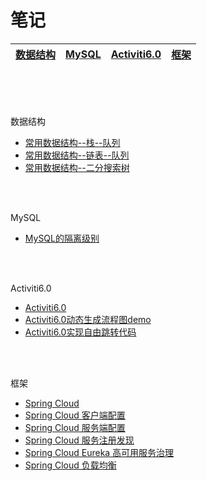# 笔记
[数据结构](#dataStructure)|[MySQL](#mysql)|[Activiti6.0](#activiti6.0)|[框架](#框架)
-|-|-|-


<br>
<br>
<br>


<span id="dataStructure">数据结构</span>
* [常用数据结构--栈--队列](https://github.com/xufeifan1992/note/blob/master/MD/Java%E5%9F%BA%E7%A1%80-%E6%95%B0%E6%8D%AE%E7%BB%93%E6%9E%84/%E6%95%B0%E6%8D%AE%E7%BB%93%E6%9E%84-%E6%A0%88-%E9%98%9F%E5%88%97.md)
* [常用数据结构--链表--队列](https://github.com/xufeifan1992/note/blob/master/MD/Java%E5%9F%BA%E7%A1%80-%E6%95%B0%E6%8D%AE%E7%BB%93%E6%9E%84/%E6%95%B0%E6%8D%AE%E7%BB%93%E6%9E%84-%E9%93%BE%E8%A1%A8.md)
* [常用数据结构--二分搜索树](https://github.com/xufeifan1992/note/blob/master/MD/Java%E5%9F%BA%E7%A1%80-%E6%95%B0%E6%8D%AE%E7%BB%93%E6%9E%84/%E6%95%B0%E6%8D%AE%E7%BB%93%E6%9E%84-%E4%BA%8C%E5%88%86%E6%90%9C%E7%B4%A2%E6%A0%91.md)


<br>
<br>

<span id="mysql">MySQL</span>
* [MySQL的隔离级别](https://github.com/xufeifan1992/note/blob/master/MD/MySQL/%E6%95%B0%E6%8D%AE%E5%BA%93%E9%9A%94%E7%A6%BB%E7%BA%A7%E5%88%AB.md)

<br>
<br>

<span id="activiti6.0">Activiti6.0</span>
* [Activiti6.0](https://github.com/xufeifan1992/note/blob/master/MD/activiti/%E5%B7%A5%E4%BD%9C%E6%B5%81-activiti6.0.md)
* [Activiti6.0动态生成流程图demo](https://github.com/xufeifan1992/note/blob/master/MD/activiti/activiti6.0%20%E5%8A%A8%E6%80%81%E7%94%9F%E6%88%90%E6%B5%81%E7%A8%8B%E5%9B%BE%2C%E4%BC%9A%E7%AD%BE%E6%B5%81%E7%A8%8B.md)
* [Activiti6.0实现自由跳转代码](https://github.com/xufeifan1992/note/blob/master/MD/activiti/activiti6%E5%AE%9E%E7%8E%B0%E8%87%AA%E7%94%B1%E8%B7%B3%E8%BD%AC.md)
<br>
<br>

<span id = "框架">框架</span>
* [Spring Cloud](https://github.com/xufeifan1992/note/blob/master/MD/%E6%A1%86%E6%9E%B6/Spring%20Cloud.md)
* [Spring Cloud 客户端配置](https://github.com/xufeifan1992/note/blob/master/MD/%E6%A1%86%E6%9E%B6/Spring%20Cloud%E9%85%8D%E7%BD%AE%E5%AE%A2%E6%88%B7%E7%AB%AF.md)
* [Spring Cloud 服务端配置](https://github.com/xufeifan1992/note/blob/master/MD/%E6%A1%86%E6%9E%B6/Spring%20Cloud%E9%85%8D%E7%BD%AE%E6%9C%8D%E5%8A%A1%E5%99%A8.md)
* [Spring Cloud 服务注册发现](https://github.com/xufeifan1992/note/blob/master/MD/%E6%A1%86%E6%9E%B6/Spring%20Cloud%E6%9C%8D%E5%8A%A1%E5%8F%91%E7%8E%B0%E6%B3%A8%E5%86%8C.md)
* [Spring Cloud Eureka 高可用服务治理](https://github.com/xufeifan1992/note/blob/master/MD/%E6%A1%86%E6%9E%B6/Spring%20Cloud%20Eureka%20%E9%AB%98%E5%8F%AF%E7%94%A8%E6%9C%8D%E5%8A%A1%E6%B2%BB%E7%90%86.md)
* [Spring Cloud 负载均衡](https://github.com/xufeifan1992/note/blob/master/MD/%E6%A1%86%E6%9E%B6/Spring%20Cloud%20%E8%B4%9F%E8%BD%BD%E5%9D%87%E8%A1%A1.md)

